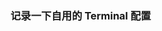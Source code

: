 <!--
 * @Author: iskerwin kerwin@tuta.com
 * @Date: 2023-12-20 15:35:05
 * @LastEditors: iskerwin kerwin@tuta.com
 * @LastEditTime: 2023-12-20 15:36:31
 * @FilePath: /GitHub/Beautiful-Terminal/README.md
 * @Description: 这是默认设置,请设置`customMade`, 打开koroFileHeader查看配置 进行设置: https://github.com/OBKoro1/koro1FileHeader/wiki/%E9%85%8D%E7%BD%AE
-->
### 记录一下自用的 Terminal 配置